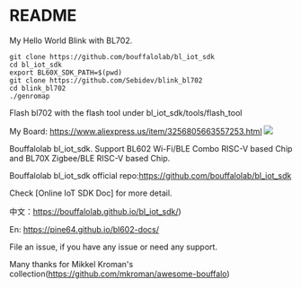 README
=========
My Hello World Blink with BL702.

```
git clone https://github.com/bouffalolab/bl_iot_sdk
cd bl_iot_sdk
export BL60X_SDK_PATH=$(pwd)
git clone https://github.com/Sebidev/blink_bl702
cd blink_bl702
./genromap
```
Flash bl702 with the flash tool under bl_iot_sdk/tools/flash_tool

My Board: https://www.aliexpress.us/item/3256805663557253.html
![](https://github.com/Sebidev/blink_bl702/blob/main/assets/VID_20230828_145030.gif)

Bouffalolab bl_iot_sdk. Support BL602 Wi-Fi/BLE Combo RISC-V based Chip and BL70X Zigbee/BLE RISC-V based Chip.

Bouffalolab bl_iot_sdk official repo:https://github.com/bouffalolab/bl_iot_sdk

Check [Online IoT SDK Doc] for more detail.

中文：https://bouffalolab.github.io/bl_iot_sdk/)

En: https://pine64.github.io/bl602-docs/

File an issue, if you have any issue or need any support.


Many thanks for Mikkel Kroman's collection(https://github.com/mkroman/awesome-bouffalo)

